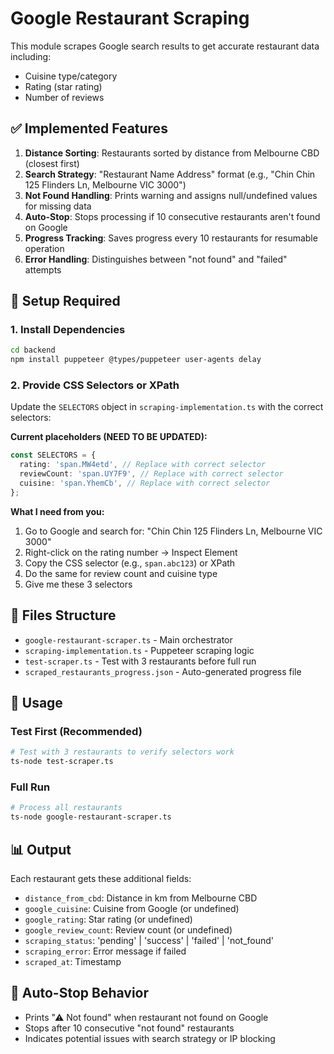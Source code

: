 # Google Restaurant Scraping

This module scrapes Google search results to get accurate restaurant data including:

- Cuisine type/category
- Rating (star rating)
- Number of reviews

## ✅ Implemented Features

1. **Distance Sorting**: Restaurants sorted by distance from Melbourne CBD (closest first)
2. **Search Strategy**: "Restaurant Name Address" format (e.g., "Chin Chin 125 Flinders Ln, Melbourne VIC 3000")
3. **Not Found Handling**: Prints warning and assigns null/undefined values for missing data
4. **Auto-Stop**: Stops processing if 10 consecutive restaurants aren't found on Google
5. **Progress Tracking**: Saves progress every 10 restaurants for resumable operation
6. **Error Handling**: Distinguishes between "not found" and "failed" attempts

## 🔧 Setup Required

### 1. Install Dependencies

```bash
cd backend
npm install puppeteer @types/puppeteer user-agents delay
```

### 2. Provide CSS Selectors or XPath

Update the `SELECTORS` object in `scraping-implementation.ts` with the correct selectors:

**Current placeholders (NEED TO BE UPDATED):**

```typescript
const SELECTORS = {
  rating: 'span.MW4etd', // Replace with correct selector
  reviewCount: 'span.UY7F9', // Replace with correct selector
  cuisine: 'span.YhemCb', // Replace with correct selector
};
```

**What I need from you:**

1. Go to Google and search for: "Chin Chin 125 Flinders Ln, Melbourne VIC 3000"
2. Right-click on the rating number → Inspect Element
3. Copy the CSS selector (e.g., `span.abc123`) or XPath
4. Do the same for review count and cuisine type
5. Give me these 3 selectors

## 📁 Files Structure

- `google-restaurant-scraper.ts` - Main orchestrator
- `scraping-implementation.ts` - Puppeteer scraping logic
- `test-scraper.ts` - Test with 3 restaurants before full run
- `scraped_restaurants_progress.json` - Auto-generated progress file

## 🚀 Usage

### Test First (Recommended)

```bash
# Test with 3 restaurants to verify selectors work
ts-node test-scraper.ts
```

### Full Run

```bash
# Process all restaurants
ts-node google-restaurant-scraper.ts
```

## 📊 Output

Each restaurant gets these additional fields:

- `distance_from_cbd`: Distance in km from Melbourne CBD
- `google_cuisine`: Cuisine from Google (or undefined)
- `google_rating`: Star rating (or undefined)
- `google_review_count`: Review count (or undefined)
- `scraping_status`: 'pending' | 'success' | 'failed' | 'not_found'
- `scraping_error`: Error message if failed
- `scraped_at`: Timestamp

## 🛑 Auto-Stop Behavior

- Prints "⚠ Not found" when restaurant not found on Google
- Stops after 10 consecutive "not found" restaurants
- Indicates potential issues with search strategy or IP blocking
